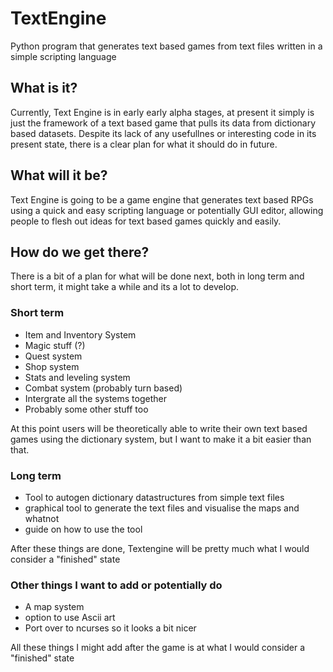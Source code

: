 # TextEngine
Python program that generates text based games from text files written in a simple scripting language

## What is it?
Currently, Text Engine is in early early alpha stages, at present it simply is just the framework of a text based game that pulls its data from dictionary based datasets. Despite its lack of any usefullnes or interesting code in its present state, there is a clear plan for what it should do in future.

## What will it be?
Text Engine is going to be a game engine that generates text based RPGs using a quick and easy scripting language or potentially GUI editor, allowing people to flesh out ideas for text based games quickly and easily.

## How do we get there?
There is a bit of a plan for what will be done next, both in long term and short term, it might take a while and its a lot to develop.
### Short term
* Item and Inventory System
* Magic stuff (?)
* Quest system
* Shop system
* Stats and leveling system
* Combat system (probably turn based)
* Intergrate all the systems together
* Probably some other stuff too

At this point users will be theoretically able to write their own text based games using the dictionary system, but I want to make it a bit easier than that.
### Long term
* Tool to autogen dictionary datastructures from simple text files
* graphical tool to generate the text files and visualise the maps and whatnot
* guide on how to use the tool

After these things are done, Textengine will be pretty much what I would consider a "finished" state
### Other things I want to add or potentially do
* A map system
* option to use Ascii art
* Port over to ncurses so it looks a bit nicer

All these things I might add after the game is at what I would consider a "finished" state
